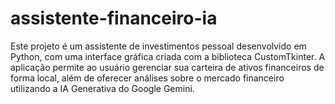 # assistente-financeiro-ia
Este projeto é um assistente de investimentos pessoal desenvolvido em Python, com uma interface gráfica criada com a biblioteca CustomTkinter. A aplicação permite ao usuário gerenciar sua carteira de ativos financeiros de forma local, além de oferecer análises sobre o mercado financeiro utilizando a IA Generativa do Google Gemini.
